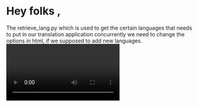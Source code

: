 # Hey folks ,

The retrieve_lang.py which is used to get the certain languages that needs to put in our translation application 
concurrently we need to change the options in html, if we supposed to add new languages.
![hello](https://raw.githubusercontent.com/Foxy-Ram/projects/blob/master/Translator_using_FLASK/OUTPUT-GUI.mp4)

 
